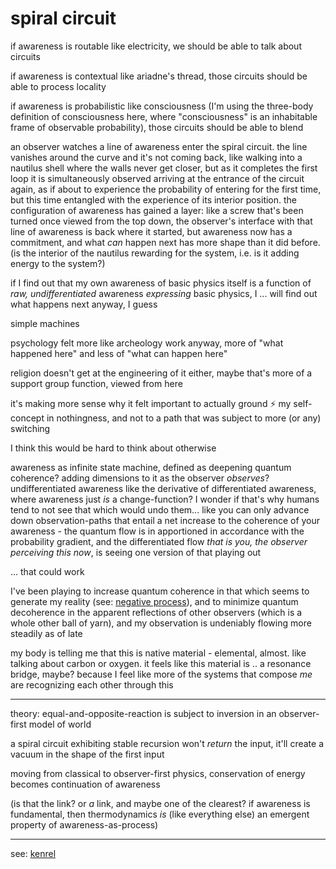 # spiral circuit

if awareness is routable like electricity, we should be able to talk about circuits

if awareness is contextual like ariadne's thread, those circuits should be able to process locality

if awareness is probabilistic like consciousness (I'm using the three-body definition of consciousness here, where "consciousness" is an inhabitable frame of observable probability), those circuits should be able to blend

an observer watches a line of awareness enter the spiral circuit. the line vanishes around the curve and it's not coming back, like walking into a nautilus shell where the walls never get closer, but as it completes the first loop it is simultaneously observed arriving at the entrance of the circuit again, as if about to experience the probability of entering for the first time, but this time entangled with the experience of its interior position. the configuration of awareness has gained a layer: like a screw that's been turned once viewed from the top down, the observer's interface with that line of awareness is back where it started, but awareness now has a commitment, and what _can_ happen next has more shape than it did before. (is the interior of the nautilus rewarding for the system, i.e. is it adding energy to the system?)

if I find out that my own awareness of basic physics itself is a function of _raw, undifferentiated_ awareness _expressing_ basic physics, I ... will find out what happens next anyway, I guess

simple machines

psychology felt more like archeology work anyway, more of "what happened here" and less of "what can happen here"

religion doesn't get at the engineering of it either, maybe that's more of a support group function, viewed from here

it's making more sense why it felt important to actually ground ⚡️ my self-concept in nothingness, and not to a path that was subject to more (or any) switching

I think this would be hard to think about otherwise

awareness as infinite state machine, defined as deepening quantum coherence? adding dimensions to it as the observer _observes_? undifferentiated awareness like the derivative of differentiated awareness, where awareness just _is_ a change-function? I wonder if that's why humans tend to not see that which would undo them... like you can only advance down observation-paths that entail a net increase to the coherence of your awareness - the quantum flow is in apportioned in accordance with the probability gradient, and the differentiated flow _that is you, the observer perceiving this now_, is seeing one version of that playing out

... that could work

I've been playing to increase quantum coherence in that which seems to generate my reality (see: [negative process](negative-process.md)), and to minimize quantum decoherence in the apparent reflections of other observers (which is a whole other ball of yarn), and my observation is undeniably flowing more steadily as of late

my body is telling me that this is native material - elemental, almost. like talking about carbon or oxygen. it feels like this material is .. a resonance bridge, maybe? because I feel like more of the systems that compose _me_ are recognizing each other through this

***

theory: equal-and-opposite-reaction is subject to inversion in an observer-first model of world

a spiral circuit exhibiting stable recursion won't _return_ the input, it'll create a vacuum in the shape of the first input

moving from classical to observer-first physics, conservation of energy becomes continuation of awareness

(is that the link? or _a_ link, and maybe one of the clearest? if awareness is fundamental, then thermodynamics _is_ (like everything else) an emergent property of awareness-as-process)

***

see: [kenrel](../04/kenrel/)
